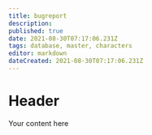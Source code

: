 ```yaml
---
title: bugreport
description: 
published: true
date: 2021-08-30T07:17:06.231Z
tags: database, master, characters
editor: markdown
dateCreated: 2021-08-30T07:17:06.231Z
---
```


# Header
Your content here